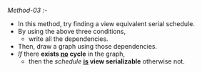 *Method-03 :-*
- In this method, try finding a view equivalent serial schedule.
- By using the above three conditions,
	- write all the dependencies.
- Then, draw a graph using those dependencies.
- *If* there **exists <u>no</u> cycle** in the graph,
	- then the *schedule* **<u>is</u> view serializable** otherwise not.
